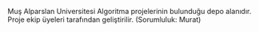 Muş Alparslan Universitesi Algoritma projelerinin bulunduğu depo alanıdır. Proje ekip üyeleri tarafından geliştirilir. (Sorumluluk: Murat)
